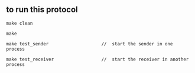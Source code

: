 ## to run this protocol
```shell
make clean

make

make test_sender                    //  start the sender in one process

make test_receiver                  //  start the receiver in another process

```